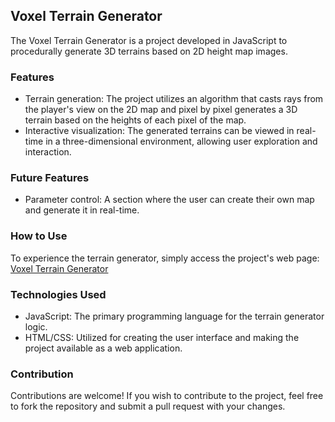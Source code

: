 ## Voxel Terrain Generator

The Voxel Terrain Generator is a project developed in JavaScript to procedurally generate 3D terrains based on 2D height map images.

### Features

- Terrain generation: The project utilizes an algorithm that casts rays from the player's view on the 2D map and pixel by pixel generates a 3D terrain based on the heights of each pixel of the map.
- Interactive visualization: The generated terrains can be viewed in real-time in a three-dimensional environment, allowing user exploration and interaction.

### Future Features

- Parameter control: A section where the user can create their own map and generate it in real-time.

### How to Use

To experience the terrain generator, simply access the project's web page: [Voxel Terrain Generator](http://projectsio.000.pe/Projects/Voxel/pagina.html?)

### Technologies Used

- JavaScript: The primary programming language for the terrain generator logic.
- HTML/CSS: Utilized for creating the user interface and making the project available as a web application.

### Contribution

Contributions are welcome! If you wish to contribute to the project, feel free to fork the repository and submit a pull request with your changes.
